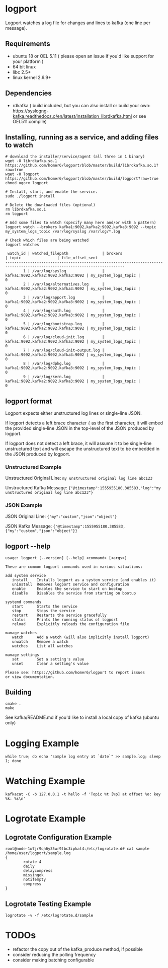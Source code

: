 # logport

Logport watches a log file for changes and lines to kafka (one line per message).

## Requirements
- ubuntu 18 or OEL 5.11 ( please open an issue if you'd like support for your platform )
- 64 bit linux
- libc 2.5+
- linux kernel 2.6.9+

## Dependencies
- rdkafka ( build included, but you can also install or build your own: https://syslogng-kafka.readthedocs.o/en/latest/installation_librdkafka.html or see OEL511.compile)

## Installing, running as a service, and adding files to watch
```
# download the installer/service/agent (all three in 1 binary)
wget -O librdkafka.so.1 https://github.com/homer6/logport/blob/master/build/librdkafka.so.1?raw=true
wget -O logport https://github.com/homer6/logport/blob/master/build/logport?raw=true
chmod ugo+x logport

# Install, start, and enable the service.
sudo ./logport install

# Delete the downloaded files (optional)
rm librdkafka.so.1
rm logport

# Add some files to watch (specify many here and/or with a pattern)
logport watch --brokers kafka1:9092,kafka2:9092,kafka3:9092 --topic my_system_logs_topic /var/log/syslog /var/log/*.log

# Check which files are being watched
logport watches

 watch_id | watched_filepath               | brokers                             | topic                | file_offset_sent
---------------------------------------------------------------------------------------------------------------------------
        1 | /var/log/syslog                | kafka1:9092,kafka2:9092,kafka3:9092 | my_system_logs_topic |                0
        2 | /var/log/alternatives.log      | kafka1:9092,kafka2:9092,kafka3:9092 | my_system_logs_topic |                0
        3 | /var/log/apport.log            | kafka1:9092,kafka2:9092,kafka3:9092 | my_system_logs_topic |                0
        4 | /var/log/auth.log              | kafka1:9092,kafka2:9092,kafka3:9092 | my_system_logs_topic |                0
        5 | /var/log/bootstrap.log         | kafka1:9092,kafka2:9092,kafka3:9092 | my_system_logs_topic |                0
        6 | /var/log/cloud-init.log        | kafka1:9092,kafka2:9092,kafka3:9092 | my_system_logs_topic |                0
        7 | /var/log/cloud-init-output.log | kafka1:9092,kafka2:9092,kafka3:9092 | my_system_logs_topic |                0
        8 | /var/log/dpkg.log              | kafka1:9092,kafka2:9092,kafka3:9092 | my_system_logs_topic |                0
        9 | /var/log/kern.log              | kafka1:9092,kafka2:9092,kafka3:9092 | my_system_logs_topic |                0
```


## logport format

Logport expects either unstructured log lines or single-line JSON. 

If logport detects a left brace character `{` as the first character,
it will embed the provided single-line JSON in the top-level of the JSON produced by logport.

If logport does not detect a left brace, it will assume it to be single-line unstructured text and will escape the unstructured text to be embedded in the JSON produced by logport.

### Unstructured Example

Unstructured Original Line: `my unstructured original log line abc123`

Unstructured Kafka Message: `{"@timestamp":1555955180.385583,"log":"my unstructured original log line abc123"}`

### JSON Example

JSON Original Line: `{"my":"custom","json":"object"}`

JSON Kafka Message: `{"@timestamp":1555955180.385583,{"my":"custom","json":"object"}}`



## logport --help
```
usage: logport [--version] [--help] <command> [<args>]

These are common logport commands used in various situations:

add system service
   install    Installs logport as a system service (and enables it)
   uninstall  Removes logport service and configuration
   enable     Enables the service to start on bootup
   disable    Disables the service from starting on bootup

systemd commands
   start      Starts the service
   stop       Stops the service
   restart    Restarts the service gracefully
   status     Prints the running status of logport
   reload     Explicitly reloads the configuration file

manage watches
   watch      Add a watch (will also implicitly install logport)
   unwatch    Remove a watch
   watches    List all watches

manage settings
   set        Set a setting's value
   unset      Clear a setting's value

Please see: https://github.com/homer6/logport to report issues
or view documentation.
```



## Building
```
cmake .
make
```


See kafka/README.md if you'd like to install a local copy of kafka (ubuntu only)



# Logging Example
```
while true; do echo "sample log entry at `date`" >> sample.log; sleep 1; done
```


# Watching Example

```
kafkacat -C -b 127.0.0.1 -t hello -f 'Topic %t [%p] at offset %o: key %k: %s\n'
```



# Logrotate Example

## Logrotate Configuration Example

```
root@node-1w7jr9qh6y35wr9tbc3ipkal4:/etc/logrotate.d# cat sample
/home/user/logport/sample.log
{
        rotate 4
        daily
        delaycompress
        missingok
        notifempty
        compress
}

```

## Logrotate Testing Example

```
logrotate -v -f /etc/logrotate.d/sample
```


# TODOs

 - refactor the copy out of the kafka_produce method, if possible
 - consider reducing the polling frequency
 - consider making batching configurable